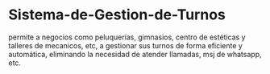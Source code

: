 # Sistema-de-Gestion-de-Turnos
 permite a negocios como peluquerías, gimnasios, centro de estéticas y talleres de mecanicos, etc, a gestionar sus turnos de forma eficiente y automática, eliminando la necesidad de atender llamadas, msj de whatsapp, etc.
